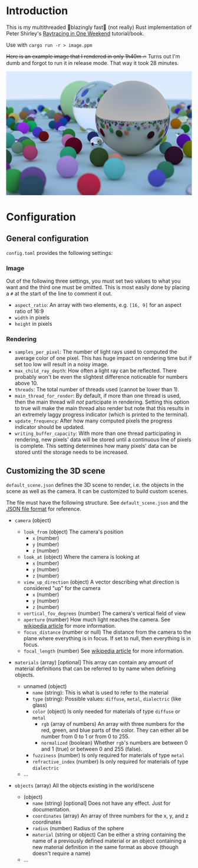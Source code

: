 # Introduction

This is my multithreaded 🚀blazingly fast🚀 (not really) Rust implementation of Peter Shirley's 
[Raytracing in One Weekend](https://raytracing.github.io/books/RayTracingInOneWeekend.html#metal) tutorial/book.

Use with `cargo run -r > image.ppm`

~~Here is an example image that I rendered in only 1h40m 🔥~~ Turns out I'm dumb and forgot to run it in release mode. That way it took 28 minutes.

![Astonishing world filled with beautiful spheres](example_render.jpg)

# Configuration

## General configuration

`config.toml` provides the following settings:

### Image
Out of the following three settings, you must set two values to what you want and the third one must be omitted. This is most easily done by placing a `#` at the start of the line to comment it out.
- `aspect_ratio`: An array with two elements, e.g. `[16, 9]` for an aspect ratio of 16:9
- `width` in pixels
- `height` in pixels

### Rendering
- `samples_per_pixel`: The number of light rays used to computed the average color of one pixel. This has huge impact on rendering time but if set too low will result in a noisy image.
- `max_child_ray_depth`: How often a light ray can be reflected. There probably won't be even the slightest difference noticeable for numbers above 10.
- `threads`: The total number of threads used (cannot be lower than 1).
- `main_thread_for_render`: By default, if more than one thread is used, then the main thread will *not* participate in rendering. Setting this option to true will make the main thread also render but note that this results in an extremely laggy progress indicator (which is printed to the terminal).
- `update_frequency`: After how many computed pixels the progress indicator should be updated.
- `writing_buffer_capacity`: With more than one thread participating in rendering, new pixels' data will be stored until a continuous line of pixels is complete. This setting determines how many pixels' data can be stored until the storage needs to be increased.

## Customizing the 3D scene

`default_scene.json` defines the 3D scene to render, i.e. the objects in the scene as well as the camera. It can be customized to build custom scenes.

The file must have the following structure. See `default_scene.json` and the [JSON file format](https://www.json.org/json-de.html) for reference.

- `camera` (object)
    - `look_from` (object) The camera's position
        - `x` (number)
        - `y` (number)
        - `z` (number)
    - `look_at` (object) Where the camera is looking at
        - `x` (number)
        - `y` (number)
        - `z` (number)
    - `view_up_direction` (object) A vector describing what direction is considered "up" for the camera
        - `x` (number)
        - `y` (number)
        - `z` (number)
    - `vertical_fov_degrees` (number) The camera's vertical field of view
    - `aperture` (number) How much light reaches the camera. See [wikipedia article](https://en.wikipedia.org/wiki/Aperture) for more information.
    - `focus_distance` (number or null) The distance from the camera to the plane where everything is in focus. If set to null, then everything is in focus.
    - `focal_length` (number) See [wikipedia article](https://en.wikipedia.org/wiki/Focal_length) for more information.

- `materials` (array) [optional] This array can contain any amount of material definitions that can be referred to by name when defining objects.
    - unnamed (object)
        - `name` (string): This is what is used to refer to the material
        - `type` (string): Possible values: `diffuse`, `metal`, `dialectric` (like glass)
        - `color` (object) Is only needed for materials of type `diffuse` or `metal`
            - `rgb` (array of numbers) An array with three numbers for the red, green, and blue parts of the color. They can either all be number from 0 to 1 or from 0 to 255.
            - `normalized` (boolean) Whether `rgb`'s numbers are between 0 and 1 (true) or between 0 and 255 (false).
        - `fuzziness` (number) Is only required for materials of type `metal`
        - `refractive_index` (number) Is only required for materials of type `dialectric`
    - ...

- `objects` (array) All the objects existing in the world/scene
    - (object)
        - `name` (string) [optional] Does not have any effect. Just for documentation.
        - `coordinates` (array) An array of three numbers for the x, y, and z coordinates
        - `radius` (number) Radius of the sphere
        - `material` (string or object) Can be either a string containing the name of a previously defined material or an object containing a new material definition in the same format as above (though doesn't require a name)
    - ...
